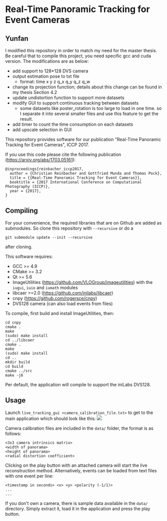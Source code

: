 # Real-Time Panoramic Tracking for Event Cameras


## Yunfan
I modified this repository in order to match my need for the master thesis.
Be careful that to compile this project, you need specific gcc and cuda version.
The modifications are as below:
- add support to 128*128 DVS camera
- output estimation pose to txt file
  - format: time x y z q_x q_y q_z q_w
- change its projection function; details about this change can be found in my thesis Section 4.2
- update undistortion function to support more datasets
- modify GUI to support continuous tracking between datasets 
  - some datasets like poster_rotation is too large to load in one time. so I separate it into several smaller files and use this feature to get the result.
- add timer to count the time consumption on each datasets
- add upscale selection in GUI


This repository provides software for our publication "Real-Time Panoramic Tracking for Event Cameras", ICCP 2017.

If you use this code please cite the following publication (https://arxiv.org/abs/1703.05161):
~~~
@inproceedings{reinbacher_iccp2017,
  author = {Christian Reinbacher and Gottfried Munda and Thomas Pock},
  title = {{Real-Time Panoramic Tracking for Event Cameras}},
  booktitle = {2017 International Conference on Computational Photography (ICCP)},
  year = {2017},
}
~~~

## Compiling
For your convenience, the required libraries that are on Github are added as
submodules. So clone this repository with `--recursive` or do a
~~~
git submodule update --init --recursive
~~~
after cloning.

This software requires:
 - GCC >= 4.9
 - CMake >= 3.2
 - Qt >= 5.6
 - ImageUtilities (https://github.com/VLOGroup/imageutilities) with the `iugui`, `iuio` and `iumath` modules
 - libcaer >=2.0 (https://github.com/inilabs/libcaer)
 - cnpy (https://github.com/rogersce/cnpy)
 - DVS128 camera (can also load events from files)

To compile, first build and install ImageUtilities, then:
 ~~~
cd cnpy
cmake .
make
(sudo) make install
cd ../libcaer
cmake .
make
(sudo) make install
cd ..
mkdir build
cd build
cmake ../src
make -j6
 ~~~

 Per default, the application will compile to support the iniLabs DVS128.

## Usage
Launch `live_tracking_gui <camera_calibration_file.txt>` to get to the main application which should look like this:
<img src="https://github.com/VLOGroup/dvs-panotracking/raw/master/images/screenshot.png"></img>

Camera calibration files are included in the `data/` folder, the format is as follows:
~~~
<3x3 camera intrinsics matrix>
<width of panorama>
<height of panorama>
<radial distortion coefficient>
~~~

Clicking on the play button with an attached camera will start the live reconstruction method. Alternatively, events can be loaded from text files with one event per line:
~~~
<timestamp in seconds> <x> <y> <polarity (-1/1)>
...
...
~~~

If you don't own a camera, there is sample data available in the `data/` directory. Simply extract it, load it in the application and press the play button.
